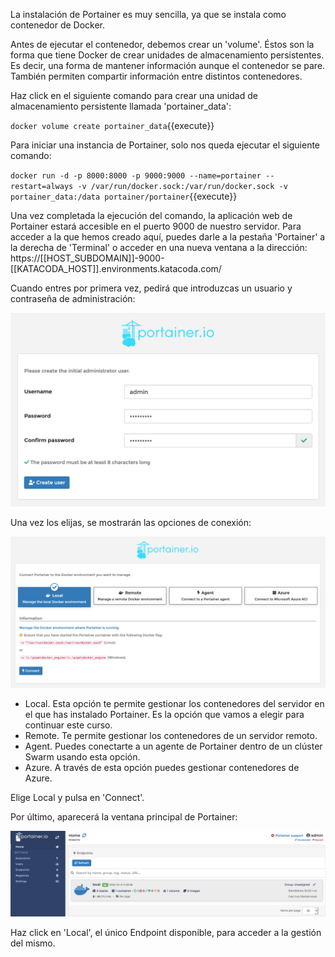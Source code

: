 La instalación de Portainer es muy sencilla, ya que se instala como contenedor de Docker.

Antes de ejecutar el contenedor, debemos crear un 'volume'. Éstos son la forma que tiene Docker de crear unidades de almacenamiento persistentes. Es decir, una forma de mantener información aunque el contenedor se pare. También permiten compartir información entre distintos contenedores.

Haz click en el siguiente comando para crear una unidad de almacenamiento persistente llamada 'portainer_data':

`docker volume create portainer_data`{{execute}}

Para iniciar una instancia de Portainer, solo nos queda ejecutar el siguiente comando:

`docker run -d -p 8000:8000 -p 9000:9000 --name=portainer --restart=always -v /var/run/docker.sock:/var/run/docker.sock -v portainer_data:/data portainer/portainer`{{execute}}

Una vez completada la ejecución del comando, la aplicación web de Portainer estará accesible en el puerto 9000 de nuestro servidor. Para acceder a la que hemos creado aquí, puedes darle a la pestaña 'Portainer' a la derecha de 'Terminal' o acceder en una nueva ventana a la dirección: https://[[HOST_SUBDOMAIN]]-9000-[[KATACODA_HOST]].environments.katacoda.com/

Cuando entres por primera vez, pedirá que introduzcas un usuario y contraseña de administración:

![Usuario y contraseña de Portainer](https://raw.githubusercontent.com/DavidLMS/katacoda-scenarios/master/portainer/assets/user-pass-portainer.png)

Una vez los elijas, se mostrarán las opciones de conexión:

![Conexión de Portainer](https://raw.githubusercontent.com/DavidLMS/katacoda-scenarios/master/portainer/assets/conexion-portainer.png)

- Local. Esta opción te permite gestionar los contenedores del servidor en el que has instalado Portainer. Es la opción que vamos a elegir para continuar este curso.
- Remote. Te permite gestionar los contenedores de un servidor remoto.
- Agent. Puedes conectarte a un agente de Portainer dentro de un clúster Swarm usando esta opción.
- Azure. A través de esta opción puedes gestionar contenedores de Azure.

Elige Local y pulsa en 'Connect'.

Por último, aparecerá la ventana principal de Portainer:

![Página principal de Portainer](https://raw.githubusercontent.com/DavidLMS/katacoda-scenarios/master/portainer/assets/principal-portainer.png)

Haz click en 'Local', el único Endpoint disponible, para acceder a la gestión del mismo.